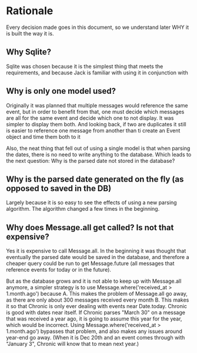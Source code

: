 Rationale
=========

Every decision made goes in this document, so we understand later WHY it is built the way it is.


Why Sqlite?
-----------

Sqlite was chosen because it is the simplest thing that meets the requirements, and
because Jack is familiar with using it in conjunction with


Why is only one model used?
---------------------------

Originally it was planned that multiple messages would reference the same event,
but in order to benefit from that, one must decide which messages are all for the
same event and decide which one to not display. It was simpler to display them both.
And looking back, if two are duplicates it still is easier to reference one message from
another than ti create an Event object and time them both to it

Also, the neat thing that fell out of using a single model is that when parsing the dates,
there is no need to write anything to the database. Which leads to the next question: Why
is the parsed date not stored in the database?


Why is the parsed date generated on the fly (as opposed to saved in the DB)
---------------------------------------------------------------------------

Largely because it is so easy to see the effects of using a new parsing algorithm. The algorithm
changed a few times in the beginning.


Why does Message.all get called? Is not that expensive?
-------------------------------------------------------

Yes it is expensive to call Message.all. In the beginning it was thought that eventually
the parsed date would be saved in the database, and therefore a cheaper query could be run
to get Message.future (all messages that reference events for today or in the future).

But as the database grows and it is not able to keep up with Message.all anymore, a simpler
strategy is to use Message.where('received_at > 1.month.ago') because
  A. This makes the problem of Message.all go away, as there are only about 300 messages
     received every month
  B. This makes it so that Chronic is only ever dealing with events near Date.today. Chronic
     is good with dates near itself. If Chronic parses "March 30" on a message that was received
     a year ago, it is going to assume this year for the year, which would be incorrect.
     Using Message.where('received_at > 1.month.ago') bypasses that problem, and also makes
     any issues around year-end go away. (When it is Dec 20th and an event comes through
     with "January 3", Chronic will know that to mean next year.)


